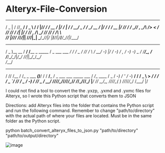 # Alteryx-File-Conversion

   ___   __ _______________  ___  __  _________  _  ___   _________  ____________  _  ______
  / _ | / //_  __/ __/ _ \ \/ / |/_/ / ___/ __ \/ |/ / | / / __/ _ \/ __/  _/ __ \/ |/ / __/
 / __ |/ /__/ / / _// , _/\  />  <  / /__/ /_/ /    /| |/ / _// , _/\ \_/ // /_/ /    /\ \  
/_/ |_/____/_/ /___/_/|_| /_/_/|_|  \___/\____/_/|_/ |___/___/_/|_/___/___/\____/_/|_/___/  

   ___         ______                 ___             __
  / _ )__ __  / __/ /____ _  _____   / _ \___ ___ ___/ /
 / _  / // / _\ \/ __/ -_) |/ / -_) / , _/ -_) -_) _  / 
/____/\_, / /___/\__/\__/|___/\__/ /_/|_|\__/\__/\_,_/  
     /___/                                            
   __ __    __              _     __     ____      ___                         ____        
  / // /__ / /_ _  ___ ____(_)___/ /    / __/___  / _ \___ ___ _____  ___     /  _/__  ____
 / _  / -_) /  ' \/ -_) __/ / __/ _ \   > _/_ _/ / ___/ _ `/ // / _ \/ -_)   _/ // _ \/ __/
/_//_/\__/_/_/_/_/\__/_/ /_/\__/_//_/  |_____/  /_/   \_,_/\_, /_//_/\__( ) /___/_//_/\__/ 
                                                          /___/         |/                 

I could not find a tool to convert the the .yxzp, .yxmd and .yxmc files for Alteryx, so I wrote this Python script that converts them to JSON

Directions: add Alteryx files into the folder that contains the Python script and run the following command. Remember to change "path/to/directory" with the actual path of where your files are located. Must be in the same folder as the Python script.

python batch_convert_alteryx_files_to_json.py "path/to/directory" "path/to/output/directory"

![image](https://github.com/user-attachments/assets/968bfba1-0be5-4f45-991c-ac2aab2f38d2)
